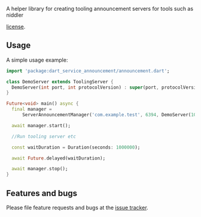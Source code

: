 A helper library for creating tooling announcement servers for tools such as niddler

[license](https://raw.githubusercontent.com/Chimerapps/dart_tooling_announcement/master/LICENSE).

## Usage

A simple usage example:

```dart
import 'package:dart_service_announcement/announcement.dart';

class DemoServer extends ToolingServer {
  DemoServer(int port, int protocolVersion) : super(port, protocolVersion);
}

Future<void> main() async {
  final manager =
      ServerAnnouncementManager('com.example.test', 6394, DemoServer(10290, 2));

  await manager.start();

  //Run tooling server etc

  const waitDuration = Duration(seconds: 1000000);

  await Future.delayed(waitDuration);

  await manager.stop();
}
```

## Features and bugs

Please file feature requests and bugs at the [issue tracker][tracker].

[tracker]: https://github.com/Chimerapps/dart_tooling_announcement/issues
